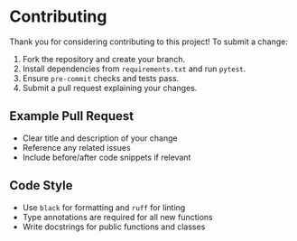 # Contributing

Thank you for considering contributing to this project! To submit a change:

1. Fork the repository and create your branch.
2. Install dependencies from `requirements.txt` and run `pytest`.
3. Ensure `pre-commit` checks and tests pass.
4. Submit a pull request explaining your changes.

## Example Pull Request

- Clear title and description of your change
- Reference any related issues
- Include before/after code snippets if relevant

## Code Style

- Use `black` for formatting and `ruff` for linting
- Type annotations are required for all new functions
- Write docstrings for public functions and classes
